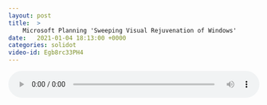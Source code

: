 ```yaml
---
layout: post
title:  >
    Microsoft Planning 'Sweeping Visual Rejuvenation of Windows'
date:   2021-01-04 18:13:00 +0000
categories: solidot
video-id: Egb8rc33PH4
---
```


<audio src="/assets/cad8d804ff3c1820296b3463c32cab54.mp3" style="width: 100%;" controls></audio>

